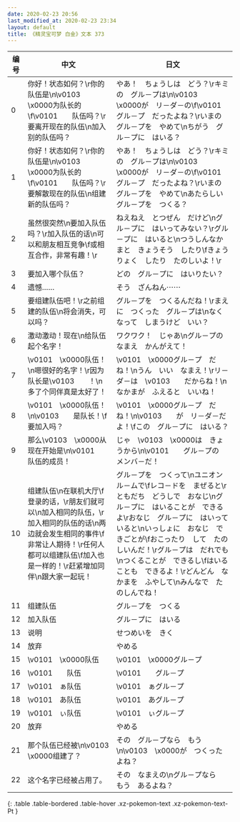 ```yaml
---
date: 2020-02-23 20:56
last_modified_at: 2020-02-23 23:34
layout: default
title: 《精灵宝可梦 白金》文本 373
---
```

| 编号 | 中文 | 日文 |
| ---- | ---- | ---- |
| 0 | 你好！状态如何？\r你的队伍是\n\v0103　\x0000为队长的\f\v0101　　队伍吗？\r要离开现在的队伍\n加入别的队伍吗？ | やあ！　ちょうしは　どう？\rキミの　グル－プは\n\v0103　\x0000が　リ－ダ－の\f\v0101　　グル－プ　だったよね？\rいまの　グル－プを　やめて\nちがう　グル－プに　はいる？ |
| 1 | 你好！状态如何？\r你的队伍是\n\v0103　\x0000为队长的\f\v0101　　队伍吗？\r要解散现在的队伍\n组建新的队伍吗？ | やあ！　ちょうしは　どう？\rキミの　グル－プは\n\v0103　\x0000が　リ－ダ－の\f\v0101　　グル－プ　だったよね？\rいまの　グル－プを　やめて\nあたらしい　グル－プを　つくる？ |
| 2 | 虽然很突然\n要加入队伍吗？\r加入队伍的话\n可以和朋友相互竞争\f或相互合作，非常有趣！\r | ねえねえ　とつぜん　だけど\nグル－プに　はいってみない？\rグル－プに　はいると\nつうしんなかまと　きょうそう　したり\fきょうりょく　したり　たのしいよ！\r |
| 3 | 要加入哪个队伍？ | どの　グル－プに　はいりたい？ |
| 4 | 遗憾…… | そう　ざんねん⋯⋯ |
| 5 | 要组建队伍吧！\r之前组建的队伍\n将会消失，可以吗？ | グル－プを　つくるんだね！\rまえに　つくった　グル－プは\nなくなって　しまうけど　いい？ |
| 6 | 激动激动！现在\n给队伍起个名字！ | ワクワク！　じゃあ\nグル－プの　なまえ　かんがえて！ |
| 7 | \v0101　\x0000队伍！\n嗯很好的名字！\r因为队长是\v0103　　！\n多了个同伴真是太好了！ | \v0101　\x0000グル－プ　だね！\nうん　いい　なまえ！\rリ－ダ－は　\v0103　　だからね！\nなかまが　ふえると　いいね！ |
| 8 | \v0101　\x0000队伍！\n\v0103　　是队长！\f要加入吗？ | \v0101　\x0000グル－プ　だね！\n\v0103　　が　リ－ダ－だよ！\fこの　グル－プに　はいる？ |
| 9 | 那么\v0103　\x0000从现在开始是\n\v0101　　队伍的成员！ | じゃ　\v0103　\x0000は　きょうから\n\v0101　　グル－プの　メンバ－だ！ |
| 10 | 组建队伍\n在联机大厅\f登录的话，\r朋友们就可以\n加入相同的队伍，\r加入相同的队伍的话\n两边就会发生相同的事件\f非常让人期待！\r任何人都可以组建队伍\f加入也是一样的！\r赶紧增加同伴\n跟大家一起玩！ | グル－プを　つくって\nユニオン　ル－ムで\fレコ－ドを　まぜると\rともだち　どうしで　おなじ\nグル－プに　はいることが　できるよ\rおなじ　グル－プに　はいって　いると\nいっしょに　おなじ　できごとが\fおこったり　して　たのしいんだ！\rグル－プは　だれでも\nつくることが　できるし\fはいることも　できるよ！\rどんどん　なかまを　ふやして\nみんなで　たのしんでね！ |
| 11 | 组建队伍 | グル－プを　つくる |
| 12 | 加入队伍 | グル－プに　はいる |
| 13 | 说明 | せつめいを　きく |
| 14 | 放弃 | やめる |
| 15 | \v0101　\x0000队伍 | \v0101　\x0000グル－プ |
| 16 | \v0101　　队伍 | \v0101　　グル－プ |
| 17 | \v0101　ぁ队伍 | \v0101　ぁグル－プ |
| 18 | \v0101　あ队伍 | \v0101　あグル－プ |
| 19 | \v0101　ぃ队伍 | \v0101　ぃグル－プ |
| 20 | 放弃 | やめる |
| 21 | 那个队伍已经被\n\v0103　\x0000组建了？ | その　グル－プなら　もう\n\v0103　\x0000が　つくったよね？ |
| 22 | 这个名字已经被占用了。 | その　なまえの\nグル－プなら　もう　あるよね？ |
{: .table .table-bordered .table-hover .xz-pokemon-text .xz-pokemon-text-Pt }